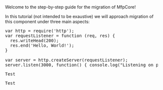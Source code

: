 Welcome to the step-by-step guide for the migration of MfpCore!

In this tutorial (not intended to be exaustive) we will approach migration of this component under three main aspects:


<pre class="file" data-filename="app.js" data-target="replace">var http = require('http');
var requestListener = function (req, res) {
  res.writeHead(200);
  res.end('Hello, World!');
}

var server = http.createServer(requestListener);
server.listen(3000, function() { console.log("Listening on port 3000")});
</pre>
          


<pre class="file" data-target="clipboard">Test</pre>
          


<pre class="file" data-target="regex???">Test</pre>
          
          


